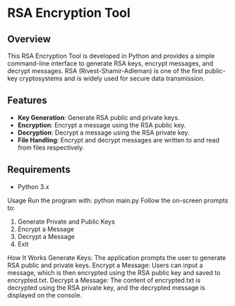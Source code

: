# RSA Encryption Tool

## Overview
This RSA Encryption Tool is developed in Python and provides a simple command-line interface to generate RSA keys, encrypt messages, and decrypt messages. RSA (Rivest-Shamir-Adleman) is one of the first public-key cryptosystems and is widely used for secure data transmission.

## Features
- **Key Generation**: Generate RSA public and private keys.
- **Encryption**: Encrypt a message using the RSA public key.
- **Decryption**: Decrypt a message using the RSA private key.
- **File Handling**: Encrypt and decrypt messages are written to and read from files respectively.

## Requirements
- Python 3.x

Usage
Run the program with:
python main.py
Follow the on-screen prompts to:
1. Generate Private and Public Keys
2. Encrypt a Message
3. Decrypt a Message
4. Exit

How It Works
Generate Keys: The application prompts the user to generate RSA public and private keys.
Encrypt a Message: Users can input a message, which is then encrypted using the RSA public key and saved to encrypted.txt.
Decrypt a Message: The content of encrypted.txt is decrypted using the RSA private key, and the decrypted message is displayed on the console.
